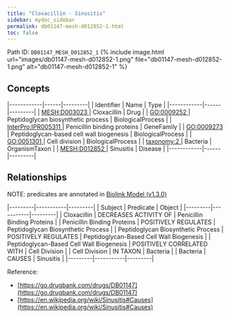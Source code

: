 ```yaml
---
title: "Cloxacillin - Sinusitis"
sidebar: mydoc_sidebar
permalink: db01147-mesh-d012852-1.html
toc: false 
---
```



Path ID: `DB01147_MESH_D012852_1`
{% include image.html url="images/db01147-mesh-d012852-1.png" file="db01147-mesh-d012852-1.png" alt="db01147-mesh-d012852-1" %}

## Concepts

|------------|------|---------|
| Identifier | Name | Type    |
|------------|------|---------|
| <a href="https://identifiers.org/MESH:D003023">MESH:D003023 </a> | Cloxacillin | Drug |
| <a href="https://identifiers.org/GO:0009252">GO:0009252 </a> | Peptidoglycan biosynthetic process | BiologicalProcess |
| <a href="https://identifiers.org/InterPro:IPR005311">InterPro:IPR005311 </a> | Penicillin binding proteins | GeneFamily |
| <a href="https://identifiers.org/GO:0009273">GO:0009273 </a> | Peptidoglycan-based cell wall biogenesis | BiologicalProcess |
| <a href="https://identifiers.org/GO:0051301">GO:0051301 </a> | Cell division | BiologicalProcess |
| <a href="https://identifiers.org/taxonomy:2">taxonomy:2 </a> | Bacteria | OrganismTaxon |
| <a href="https://identifiers.org/MESH:D012852">MESH:D012852 </a> | Sinusitis | Disease |
|------------|------|---------|

## Relationships


NOTE: predicates are annotated in <a href="https://github.com/biolink/biolink-model/releases/tag/v1.3.0">Biolink Model (v1.3.0)</a>

|---------|-----------|---------|
| Subject | Predicate | Object  |
|---------|-----------|---------|
| Cloxacillin | DECREASES ACTIVITY OF | Penicillin Binding Proteins |
| Penicillin Binding Proteins | POSITIVELY REGULATES | Peptidoglycan Biosynthetic Process |
| Peptidoglycan Biosynthetic Process | POSITIVELY REGULATES | Peptidoglycan-Based Cell Wall Biogenesis |
| Peptidoglycan-Based Cell Wall Biogenesis | POSITIVELY CORRELATED WITH | Cell Division |
| Cell Division | IN TAXON | Bacteria |
| Bacteria | CAUSES | Sinusitis |
|---------|-----------|---------|

Reference: 
  - [https://go.drugbank.com/drugs/DB01147](https://go.drugbank.com/drugs/DB01147)
  - [https://en.wikipedia.org/wiki/Sinusitis#Causes](https://en.wikipedia.org/wiki/Sinusitis#Causes)
